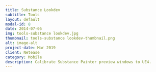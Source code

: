```yaml
---
title: Substance Lookdev
subtitle: Tools
layout: default
modal-id: 8
date: 2014-07-05
img: tools-substance lookdev.jpg
thumbnail: tools-substance lookdev-thumbnail.png
alt: image-alt
project-date: Mar 2019
client: Netease
category: Mobile
description: Calibrate Substance Painter preview windows to UE4.
---
```

